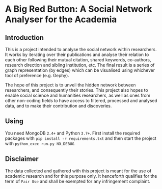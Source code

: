 
# A Big Red Button: A Social Network Analyser for the Academia

## Introduction

This is a project intended to analyse the social network within researchers.
It works by iterating over their publications and analyse their relation to
each other following their mutual citation, shared keywords, co-authors, 
research direction and sibling institution, etc. The final result is a series
of graph representation (by edges) which can be visualised using whichever
tool of preference (e.g. Gephy).

The hope of this project is to unveil the hidden network between researchers,
and consequently their stories. This project also hopes to enable social
science and humanities researchers, as well as ones from other non-coding
fields to have access to filtered, processed and analysed data, and to make
their contribution and discoveries.

## Using

You need MongoDB `2.4+` and Python `3.7+`. First install the required packages
with `pip install -r requirements.txt` and then start the project with
`python_exec run.py NO_DEBUG`.

## Disclaimer

The data collected and gathered with this project is meant for the use
of academic research and for this purpose only. It henceforth qualifies
for the term of `Fair Use` and shall be exempted for any infringement complaint.
